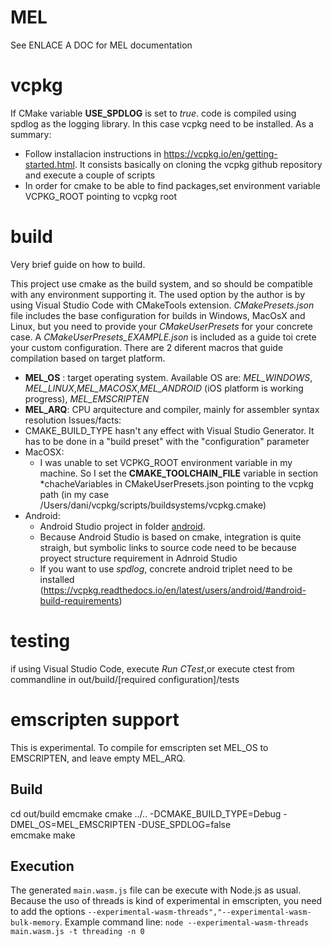 # MEL
See ENLACE A DOC for MEL documentation
# vcpkg
 If CMake variable **USE_SPDLOG** is set to *true*. code is compiled using spdlog as the logging library. In this case vcpkg need to be installed. As a summary:
   - Follow installacion instructions in https://vcpkg.io/en/getting-started.html. It consists basically on cloning the vcpkg github repository and execute a couple of scripts
   - In order for cmake to be able to find packages,set environment variable VCPKG_ROOT pointing to vcpkg root
# build
Very brief guide on how to build.

This project use cmake as the build system, and so should be compatible with any environment supporting it. The used option by the author is by using Visual Studio Code with CMakeTools extension.
*CMakePresets.json* file includes the base configuration for builds in Windows, MacOsX and Linux, but you need to provide your *CMakeUserPresets* for your concrete case. A *CMakeUserPresets_EXAMPLE.json* is included as a guide toi crete your custom configuration.
There are 2 diferent macros that guide compilation based on target platform.
- **MEL_OS** : target operating system. Available OS are: *MEL_WINDOWS*, *MEL_LINUX*,*MEL_MACOSX*,*MEL_ANDROID* (iOS platform is working progress), *MEL_EMSCRIPTEN*
- **MEL_ARQ**: CPU arquitecture and compiler, mainly for assembler syntax resolution
Issues/facts:
- CMAKE_BUILD_TYPE hasn't any effect with Visual Studio Generator. It has to be done in a "build preset" with the "configuration" parameter
- MacOSX:
   - I was unable to set VCPKG_ROOT environment variable in my machine. So I set the **CMAKE_TOOLCHAIN_FILE** variable in section *chacheVariables in CMakeUserPresets.json pointing to the vcpkg path (in my case /Users/dani/vcpkg/scripts/buildsystems/vcpkg.cmake)
- Android:
   - Android Studio project in folder [android](/android).
   - Because Android Studio is based on cmake, integration is quite straigh, but symbolic links to source code need to be because proyect structure requirement in Adnroid Studio
   - If you want to use *spdlog*, concrete android triplet need to be installed (https://vcpkg.readthedocs.io/en/latest/users/android/#android-build-requirements)
  
 # testing
 if using Visual Studio Code, execute *Run CTest*,or execute ctest from commandline in out/build/[required configuration]/tests
 # emscripten support

This is experimental. To compile for emscripten set MEL_OS to EMSCRIPTEN, and leave empty MEL_ARQ.
## Build
cd out/build 
emcmake cmake ../.. -DCMAKE_BUILD_TYPE=Debug -DMEL_OS=MEL_EMSCRIPTEN  -DUSE_SPDLOG=false   
emcmake make
## Execution

The generated `main.wasm.js` file can be execute with Node.js as usual. Because the uso of threads is kind of experimental in emscripten, you need to add the options `--experimental-wasm-threads","--experimental-wasm-bulk-memory`. Example command line:
`node --experimental-wasm-threads main.wasm.js -t threading -n 0` 
 
